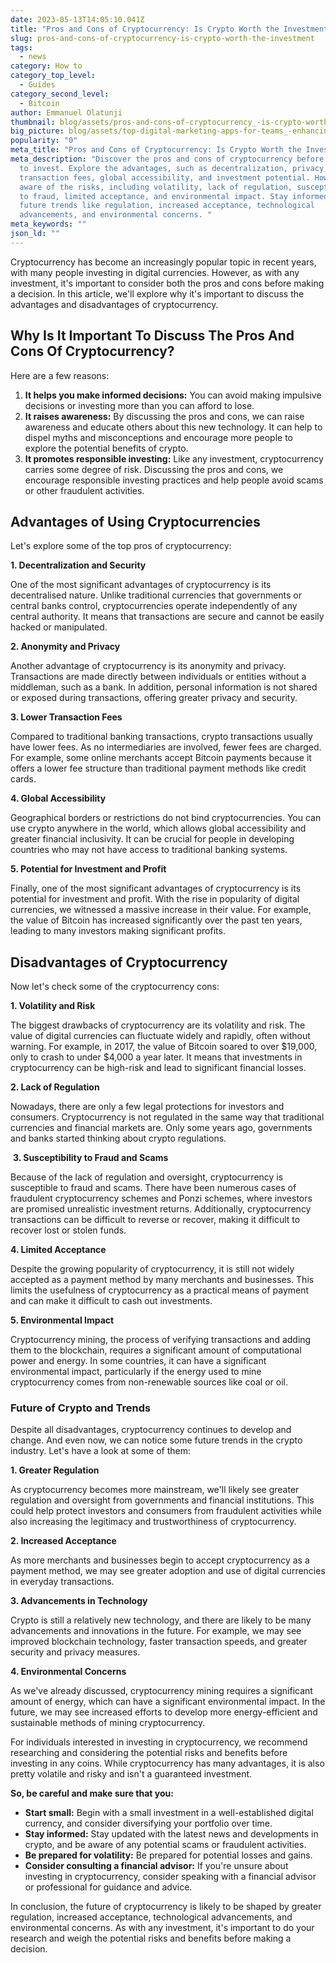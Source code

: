 ```yaml
---
date: 2023-05-13T14:05:10.041Z
title: "Pros and Cons of Cryptocurrency: Is Crypto Worth the Investment?"
slug: pros-and-cons-of-cryptocurrency-is-crypto-worth-the-investment
tags:
  - news
category: How to
category_top_level:
  - Guides
category_second_level:
  - Bitcoin
author: Emmanuel Olatunji
thumbnail: blog/assets/pros-and-cons-of-cryptocurrency_-is-crypto-worth-the-investment_.png
big_picture: blog/assets/top-digital-marketing-apps-for-teams_-enhancing-productivity-and-streamlining-communication.png
popularity: "0"
meta_title: "Pros and Cons of Cryptocurrency: Is Crypto Worth the Investment? | A-ADS Blog"
meta_description: "Discover the pros and cons of cryptocurrency before deciding
  to invest. Explore the advantages, such as decentralization, privacy, lower
  transaction fees, global accessibility, and investment potential. However, be
  aware of the risks, including volatility, lack of regulation, susceptibility
  to fraud, limited acceptance, and environmental impact. Stay informed about
  future trends like regulation, increased acceptance, technological
  advancements, and environmental concerns. "
meta_keywords: ""
json_ld: ""
---
```

Cryptocurrency has become an increasingly popular topic in recent years, with many people investing in digital currencies. However, as with any investment, it's important to consider both the pros and cons before making a decision. In this article, we'll explore why it's important to discuss the advantages and disadvantages of cryptocurrency.

## Why Is It Important To Discuss The Pros And Cons Of Cryptocurrency? 

Here are a few reasons:

1. **It helps you make informed decisions:** You can avoid making impulsive decisions or investing more than you can afford to lose.
2. **It raises awareness:** By discussing the pros and cons, we can raise awareness and educate others about this new technology. It can help to dispel myths and misconceptions and encourage more people to explore the potential benefits of crypto.
3. **It promotes responsible investing:** Like any investment, cryptocurrency carries some degree of risk. Discussing the pros and cons, we encourage responsible investing practices and help people avoid scams or other fraudulent activities.

## Advantages of Using Cryptocurrencies 

Let's explore some of the top pros of cryptocurrency:

**1. Decentralization and Security**

One of the most significant advantages of cryptocurrency is its decentralised nature. Unlike traditional currencies that governments or central banks control, cryptocurrencies operate independently of any central authority. It means that transactions are secure and cannot be easily hacked or manipulated. 

 **2. Anonymity and Privacy**

Another advantage of cryptocurrency is its anonymity and privacy. Transactions are made directly between individuals or entities without a middleman, such as a bank. In addition, personal information is not shared or exposed during transactions, offering greater privacy and security.

**3. Lower Transaction Fees**

Compared to traditional banking transactions, crypto transactions usually have lower fees. As no intermediaries are involved, fewer fees are charged. For example, some online merchants accept Bitcoin payments because it offers a lower fee structure than traditional payment methods like credit cards.

**4. Global Accessibility**

Geographical borders or restrictions do not bind cryptocurrencies. You can use crypto anywhere in the world, which allows global accessibility and greater financial inclusivity. It can be crucial for people in developing countries who may not have access to traditional banking systems.

**5. Potential for Investment and Profit**

Finally, one of the most significant advantages of cryptocurrency is its potential for investment and profit. With the rise in popularity of digital currencies, we witnessed a massive increase in their value. For example, the value of Bitcoin has increased significantly over the past ten years, leading to many investors making significant profits.

## Disadvantages of Cryptocurrency

Now let's check some of the cryptocurrency cons: 

**1. Volatility and Risk**

The biggest drawbacks of cryptocurrency are its volatility and risk. The value of digital currencies can fluctuate widely and rapidly, often without warning. For example, in 2017, the value of Bitcoin soared to over $19,000, only to crash to under $4,000 a year later. It means that investments in cryptocurrency can be high-risk and lead to significant financial losses.

**2. Lack of Regulation**

Nowadays, there are only a few legal protections for investors and consumers. Cryptocurrency is not regulated in the same way that traditional currencies and financial markets are. Only some years ago, governments and banks started thinking about crypto regulations.

 **3. Susceptibility to Fraud and Scams**

Because of the lack of regulation and oversight, cryptocurrency is susceptible to fraud and scams. There have been numerous cases of fraudulent cryptocurrency schemes and Ponzi schemes, where investors are promised unrealistic investment returns. Additionally, cryptocurrency transactions can be difficult to reverse or recover, making it difficult to recover lost or stolen funds.

**4. Limited Acceptance**

Despite the growing popularity of cryptocurrency, it is still not widely accepted as a payment method by many merchants and businesses. This limits the usefulness of cryptocurrency as a practical means of payment and can make it difficult to cash out investments.

**5. Environmental Impact**

Cryptocurrency mining, the process of verifying transactions and adding them to the blockchain, requires a significant amount of computational power and energy. In some countries, it can have a significant environmental impact, particularly if the energy used to mine cryptocurrency comes from non-renewable sources like coal or oil.

### **Future of Crypto and Trends**

Despite all disadvantages, cryptocurrency continues to develop and change. And even now, we can notice some future trends in the crypto industry. Let's have a look at some of them: 

**1. Greater Regulation**

As cryptocurrency becomes more mainstream, we'll likely see greater regulation and oversight from governments and financial institutions. This could help protect investors and consumers from fraudulent activities while also increasing the legitimacy and trustworthiness of cryptocurrency.

**2. Increased Acceptance**

As more merchants and businesses begin to accept cryptocurrency as a payment method, we may see greater adoption and use of digital currencies in everyday transactions. 

**3. Advancements in Technology**

Crypto is still a relatively new technology, and there are likely to be many advancements and innovations in the future. For example, we may see improved blockchain technology, faster transaction speeds, and greater security and privacy measures.

**4. Environmental Concerns**

As we've already discussed, cryptocurrency mining requires a significant amount of energy, which can have a significant environmental impact. In the future, we may see increased efforts to develop more energy-efficient and sustainable methods of mining cryptocurrency.

For individuals interested in investing in cryptocurrency, we recommend researching and considering the potential risks and benefits before investing in any coins. While cryptocurrency has many advantages, it is also pretty volatile and risky and isn't a guaranteed investment. 

**So, be careful and make sure that you:** 

* **Start small:** Begin with a small investment in a well-established digital currency, and consider diversifying your portfolio over time.
* **Stay informed:** Stay updated with the latest news and developments in crypto, and be aware of any potential scams or fraudulent activities.
* **Be prepared for volatility:** Be prepared for potential losses and gains.
* **Consider consulting a financial advisor:** If you're unsure about investing in cryptocurrency, consider speaking with a financial advisor or professional for guidance and advice.

In conclusion, the future of cryptocurrency is likely to be shaped by greater regulation, increased acceptance, technological advancements, and environmental concerns. As with any investment, it's important to do your research and weigh the potential risks and benefits before making a decision.